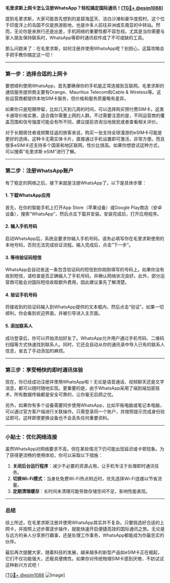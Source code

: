 **毛里求斯上网卡怎么注册WhatsApp？轻松搞定国际通讯！[[TG💪+ @esim1088](https://t.me/s/esim1088)]**

提到毛里求斯，大家可能首先想到的是碧海蓝天、洁白沙滩和豪华度假村。这个位于印度洋上的岛国不仅是旅游胜地，也是许多人前往非洲或东南亚的中转站。然而，无论你是来旅行还是出差，手机网络的重要性都不容忽视。尤其是当你需要与家人朋友保持联系时，WhatsApp等即时通讯软件成了不可或缺的工具。

那么问题来了：在毛里求斯，如何注册并使用WhatsApp呢？别担心，这篇攻略会手把手教你搞定这一切！

---

### **第一步：选择合适的上网卡**
要想顺利使用WhatsApp，首先要确保你的手机能正常连接到互联网。毛里求斯的通信服务提供商主要有Orange、Mauritius Telecom和Cable & Wireless等。这些运营商都提供本地SIM卡服务，但价格和服务质量略有差异。

如果你只是短期停留，比如几天到几周的时间，可以选择购买预付费SIM卡。这类卡通常价格实惠，适合偶尔需要上网的人群。不过需要注意的是，不同运营商的覆盖范围和信号强度可能会有所不同，建议提前咨询当地居民或者查看相关评价。

对于长期居住者或频繁往返的旅客来说，购买一张支持全球漫游的eSIM卡可能是更好的选择。这种卡无需实体卡片，直接通过手机设置即可激活，非常方便。而且很多eSIM卡还支持多个国家和地区联网，性价比很高。如果你想尝试这种方式，可以搜索“毛里求斯 eSIM”进行了解。

---

### **第二步：注册WhatsApp账户**
有了稳定的网络之后，接下来就是注册WhatsApp了。以下是具体步骤：

#### **1. 下载WhatsApp应用**
首先，在你的智能手机上打开App Store（苹果设备）或Google Play商店（安卓设备），搜索“WhatsApp”，然后点击下载并安装。安装完成后，打开应用程序。

#### **2. 输入手机号码**
启动WhatsApp后，系统会要求你输入手机号码。请务必填写你在毛里求斯使用的本地号码，否则无法完成验证流程。输入完成后，点击“下一步”。

#### **3. 等待验证码短信**
WhatsApp会自动发送一条包含验证码的短信到你刚刚填写的号码上。如果你没有收到短信，请检查是否正确输入了手机号码，并确认网络状况良好。此外，部分运营商可能会对国际短信收取额外费用，因此建议事先了解清楚。

#### **4. 验证手机号码**
将接收到的验证码输入到WhatsApp提供的文本框内，然后点击“验证”。如果一切顺利，你会看到欢迎界面，并被引导进入主页面。

#### **5. 添加联系人**
成功登录后，你可以开始添加好友了。WhatsApp允许用户通过手机号码、二维码扫描等方式快速找到联系人。同时，它还会自动从你的通讯录中导入已有的联系人信息，省去了手动添加的麻烦。

---

### **第三步：享受畅快的即时通讯体验**
现在，你已经成功注册并使用WhatsApp啦！无论是语音通话、视频聊天还是文字消息，都可以随时随地实现。更重要的是，由于WhatsApp采用了端到端加密技术，所有数据传输都是安全可靠的，让你毫无后顾之忧。

另外，如果你有多个设备需要同步使用WhatsApp，比如平板电脑或笔记本电脑，可以通过官方客户端进行关联操作。只需登录同一个账户，并按照提示完成身份验证即可。这样即使更换设备也不会丢失任何重要资料。

---

### **小贴士：优化网络连接**
虽然WhatsApp对网络要求不高，但在某些情况下仍可能出现延迟或卡顿现象。为了获得更流畅的使用体验，你可以采取以下措施：

1. **关闭后台运行程序**：减少不必要的资源占用，让手机专注于处理即时通讯任务。
2. **切换Wi-Fi模式**：当身处免费Wi-Fi热点附近时，优先选择Wi-Fi连接以节省流量。
3. **定期清理缓存**：长时间未清理可能导致存储空间不足，影响性能表现。

---

### **总结**
综上所述，在毛里求斯注册并使用WhatsApp其实并不复杂。只要挑选好合适的上网卡，并按照上述步骤逐步操作，就能快速开启便捷高效的国际通讯之旅。无论是与远方的亲人分享旅行趣事，还是处理工作事务，WhatsApp都能成为你最忠实的伙伴。

最后再次提醒大家，随着科技的发展，越来越多的新型产品如eSIM卡正在崛起，它们不仅功能强大，还极具便携性。如果你对传统物理SIM卡感到厌倦，不妨试试这种新兴方式吧！

[[TG💪+ @esim1088](https://t.me/s/esim1088) ![Image](https://i.postimg.cc/4NQfJmqS/Snipaste-2025-05-13-00-14-12.png)]